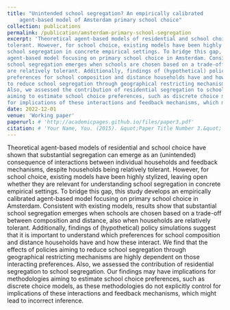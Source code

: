 ```yaml
---
title: "Unintended school segregation? An empirically calibrated 
    agent-based model of Amsterdam primary school choice"
collection: publications
permalink: /publication/amsterdam-primary-school-segregation
excerpt: 'Theoretical agent-based models of residential and school choice have shown that substantial segregation can emerge as an (unintended) consequence of interactions between individual households and feedback mechanisms, despite households being relatively
tolerant. However, for school choice, existing models have been highly stylized, leaving open whether they are relevant for understanding
school segregation in concrete empirical settings. To bridge this gap, this study develops an empirically calibrated
agent-based model focusing on primary school choice in Amsterdam. Consistent with existing models, results show that substantial
school segregation emerges when schools are chosen based on a trade-off between composition and distance, also when households
are relatively tolerant. Additionally, findings of (hypothetical) policy simulations suggest that it is important to understand which
preferences for school composition and distance households have and how these interact. We find that the effects of policies aiming
to reduce school segregation through geographical restricting mechanisms are highly dependent on those interacting preferences.
Also, we assessed the contribution of residential segregation to school segregation. Our findings may have implications for methodologies
aiming to estimate school choice preferences, such as discrete choice models, as these methodologies do not explicitly control
for implications of these interactions and feedback mechanisms, which might lead to incorrect inference.'
date: 2022-12-01
venue: 'Working paper'
paperurl: # 'http://academicpages.github.io/files/paper3.pdf'
citation: # 'Your Name, You. (2015). &quot;Paper Title Number 3.&quot; <i>Journal 1</i>. 1(3).'
---
```

Theoretical agent-based models of residential and school choice have shown that substantial segregation can emerge as an (unintended) consequence of interactions between individual households and feedback mechanisms, despite households being relatively
tolerant. However, for school choice, existing models have been highly stylized, leaving open whether they are relevant for understanding
school segregation in concrete empirical settings. To bridge this gap, this study develops an empirically calibrated
agent-based model focusing on primary school choice in Amsterdam. Consistent with existing models, results show that substantial
school segregation emerges when schools are chosen based on a trade-off between composition and distance, also when households
are relatively tolerant. Additionally, findings of (hypothetical) policy simulations suggest that it is important to understand which
preferences for school composition and distance households have and how these interact. We find that the effects of policies aiming
to reduce school segregation through geographical restricting mechanisms are highly dependent on those interacting preferences.
Also, we assessed the contribution of residential segregation to school segregation. Our findings may have implications for methodologies
aiming to estimate school choice preferences, such as discrete choice models, as these methodologies do not explicitly control
for implications of these interactions and feedback mechanisms, which might lead to incorrect inference.

<!-- [Download paper here](http://academicpages.github.io/files/paper3.pdf)

Recommended citation: Your Name, You. (2015). "Paper Title Number 3." <i>Journal 1</i>. 1(3). -->